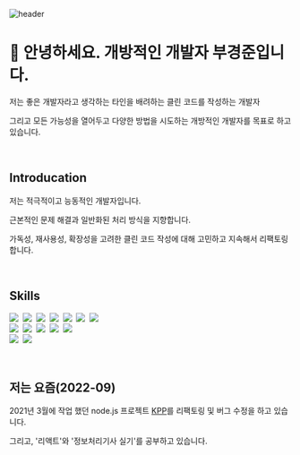 ![header](https://capsule-render.vercel.app/api?type=slice&color=0:3090C7,100:82CAFF&fontColor=F5F5F5&animation=fadeIn&height=200&section=header&text=KyungJun%20Boo&fontSize=60&rotate=13&fontAlignY=30&fontAlign=70)

# 👋 안녕하세요. 개방적인 개발자 부경준입니다.

저는 좋은 개발자라고 생각하는 타인을 배려하는 클린 코드를 작성하는 개발자

그리고 모든 가능성을 열어두고 다양한 방법을 시도하는 개방적인 개발자를 목표로 하고있습니다.

</br>

## Introducation

저는 적극적이고 능동적인 개발자입니다.

근본적인 문제 해결과 일반화된 처리 방식을 지향합니다.

가독성, 재사용성, 확장성을 고려한 클린 코드 작성에 대해 고민하고 지속해서 리팩토링합니다.

</br>

## Skills

<p align="left">
  <img src="https://img.shields.io/badge/C%23-239120?style=flat-square&logo=CSharp&logoColor=white"/></a>&nbsp 
  <img src="https://img.shields.io/badge/C++-00599C?style=flat-square&logo=C%2B%2B&logoColor=white"/></a>&nbsp 
  <img src="https://img.shields.io/badge/C-A8B9CC?style=flat-square&logo=C&logoColor=white"/></a>&nbsp 
  <img src="https://img.shields.io/badge/Javascript-ffb13b?style=flat-square&logo=javascript&logoColor=white"/></a>&nbsp 
  <img src="https://img.shields.io/badge/Tavascript-3178C6?style=flat-square&logo=typescript&logoColor=white"/></a>&nbsp
  <img src="https://img.shields.io/badge/html5-E34F26?style=flat-square&logo=html5&logoColor=white"/></a>&nbsp
  <img src="https://img.shields.io/badge/css3-1572B6?style=flat-square&logo=css3&logoColor=white"/></a>&nbsp 
  </br>
  <img src="https://img.shields.io/badge/node.js-339933?style=flat-square&logo=node.js&logoColor=white"/></a>&nbsp
  <img src="https://img.shields.io/badge/mysql-4479A1?style=flat-square&logo=mysql&logoColor=white"/></a>&nbsp
  <img src="https://img.shields.io/badge/socket.io-010101?style=flat-square&logo=socket.io&logoColor=white"/></a>&nbsp
  <img src="https://img.shields.io/badge/react-61DAFB?style=flat-square&logo=react&logoColor=black"/></a>&nbsp
  <img src="https://img.shields.io/badge/vue.js-4FC08D?style=flat-square&logo=vue.js&logoColor=black"/></a>&nbsp  
  </br>
  <img src="https://img.shields.io/badge/unity-FFFFFF?style=flat-square&logo=unity&logoColor=black"/></a>&nbsp
  <img src="https://img.shields.io/badge/git-F05032?style=flat-square&logo=git&logoColor=white"/></a>&nbsp
</p>

</br>

## 저는 요즘(2022-09)

2021년 3월에 작업 했던 node.js 프로젝트 [KPP](https://github.com/trevor1107/KPP)를 리팩토링 및 버그 수정을 하고 있습니다.

그리고, '리액트'와 '정보처리기사 실기'를 공부하고 있습니다.

